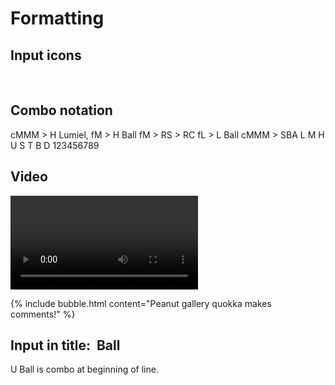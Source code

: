 # Formatting

## Input icons

<img class="icon" light><img class="icon" medium><img class="icon" heavy><img class="icon" unique>
<img class="icon" skill><img class="icon" throw><img class="icon" block><img class="icon" dash>
<img class="icon" d7><img class="icon" d8><img class="icon" d9>
<img class="icon" d4><img class="icon" d5><img class="icon" d6>
<img class="icon" d1><img class="icon" d2><img class="icon" d3>
<img class="icon" d236><img class="icon" d214>

## Combo notation

<combo>cMMM > H Lumiel, fM > H Ball</combo>
<combo>fM > RS > RC</combo>
<combo>fL > L Ball</combo>
<combo>cMMM > SBA</combo>
<combo>L M H U S T B D</combo>
<combo>123456789</combo>

## Video

<video src="/assets/videos/oki-5U-safe-jump.mp4"></video>

{% include bubble.html content="Peanut gallery quokka makes <img class='icon' unique> comments!" %}

## Input in title: <img class="icon" unique> Ball

<p><combo>U Ball</combo> is combo at beginning of line.</p>
